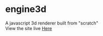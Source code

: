 # engine3d
A javascript 3d renderer built from "scratch"\
View the site live [Here](https://camelpilot33.github.io/engine3d/)
